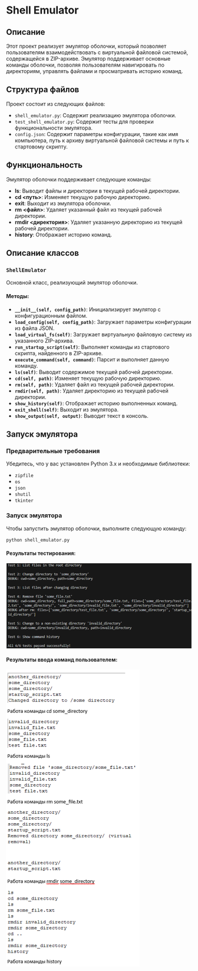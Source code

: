 # Shell Emulator

## Описание

Этот проект реализует эмулятор оболочки, который позволяет пользователям взаимодействовать с виртуальной файловой системой, содержащейся в ZIP-архиве. Эмулятор поддерживает основные команды оболочки, позволяя пользователям навигировать по директориям, управлять файлами и просматривать историю команд.

## Структура файлов

Проект состоит из следующих файлов:

- `shell_emulator.py`: Содержит реализацию эмулятора оболочки.
- `test_shell_emulator.py`: Содержит тесты для проверки функциональности эмулятора.
- `config.json`: Содержит параметры конфигурации, такие как имя компьютера, путь к архиву виртуальной файловой системы и путь к стартовому скрипту.

## Функциональность

Эмулятор оболочки поддерживает следующие команды:

- **ls**: Выводит файлы и директории в текущей рабочей директории.
- **cd <путь>**: Изменяет текущую рабочую директорию.
- **exit**: Выходит из эмулятора оболочки.
- **rm <файл>**: Удаляет указанный файл из текущей рабочей директории.
- **rmdir <директория>**: Удаляет указанную директорию из текущей рабочей директории.
- **history**: Отображает историю команд.

## Описание классов

### `ShellEmulator`

Основной класс, реализующий эмулятор оболочки.

#### Методы:
- **`__init__(self, config_path)`**: Инициализирует эмулятор с конфигурационным файлом.
- **`load_config(self, config_path)`**: Загружает параметры конфигурации из файла JSON.
- **`load_virtual_fs(self)`**: Загружает виртуальную файловую систему из указанного ZIP-архива.
- **`run_startup_script(self)`**: Выполняет команды из стартового скрипта, найденного в ZIP-архиве.
- **`execute_command(self, command)`**: Парсит и выполняет данную команду.
- **`ls(self)`**: Выводит содержимое текущей рабочей директории.
- **`cd(self, path)`**: Изменяет текущую рабочую директорию.
- **`rm(self, path)`**: Удаляет файл из текущей рабочей директории.
- **`rmdir(self, path)`**: Удаляет директорию из текущей рабочей директории.
- **`show_history(self)`**: Отображает историю выполненных команд.
- **`exit_shell(self)`**: Выходит из эмулятора.
- **`show_output(self, output)`**: Выводит текст в консоль.

## Запуск эмулятора

### Предварительные требования

Убедитесь, что у вас установлен Python 3.x и необходимые библиотеки:

- `zipfile`
- `os`
- `json`
- `shutil`
- `tkinter`

### Запуск эмулятора

Чтобы запустить эмулятор оболочки, выполните следующую команду:

```bash
python shell_emulator.py
```

#### Результаты тестирования:
![My Image](images/Снимок2.PNG)

#### Результаты ввода команд пользователем:
![My Image](images/Снимок.PNG)

